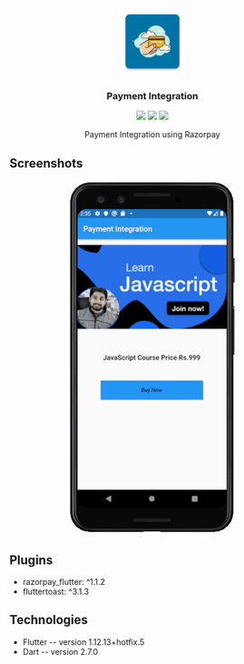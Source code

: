 <p align="center">
    <img src="https://github.com/Jay-Tillu/Payment-Integration/blob/master/assets/GitHub%20Assets/ic_launcher-web.png?raw=true" alt="Payment Integration App Logo" width="120" height="120">
  </a>
</p>

<h3 align="center">Payment Integration</h3>


<p align="center">
  <img src="https://img.shields.io/github/issues/Jay-Tillu/Xylophone">
  <img src="https://img.shields.io/github/forks/Jay-Tillu/Xylophone">
  <img src="https://img.shields.io/github/stars/Jay-Tillu/Xylophone">
</p>

<p align="center">
Payment Integration using Razorpay
</p>

## Screenshots

<p align="center">
  <img src="https://github.com/Jay-Tillu/Payment-Integration/blob/master/assets/GitHub%20Assets/payment%20integration%20gif.gif?raw=true">
</p>

## Plugins

*  razorpay_flutter: ^1.1.2
*  fluttertoast: ^3.1.3

## Technologies

* Flutter -- version 1.12.13+hotfix.5
* Dart -- version 2.7.0
  